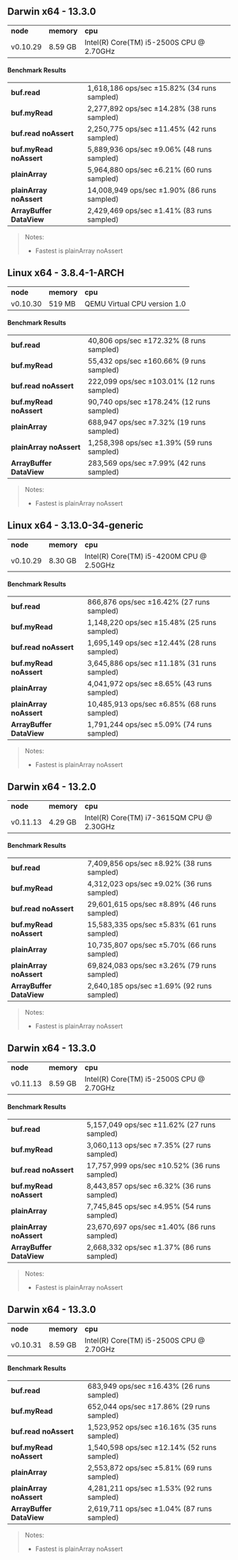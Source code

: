 Darwin x64 - 13.3.0
-----

<table><tr><td><b>node</b></td><td><b>memory</b></td><td><b>cpu</b></td></tr><tr><td>v0.10.29</td><td>8.59 GB</td><td>Intel(R) Core(TM) i5-2500S CPU @ 2.70GHz</td></tr></table>

#### Benchmark Results ####

<table><tr><td><b>buf.read</b></td><td>1,618,186 ops/sec ±15.82% (34 runs sampled)</td></tr><tr><td><b>buf.myRead</b></td><td>2,277,892 ops/sec ±14.28% (38 runs sampled)</td></tr><tr><td><b>buf.read noAssert</b></td><td>2,250,775 ops/sec ±11.45% (42 runs sampled)</td></tr><tr><td><b>buf.myRead noAssert</b></td><td>5,889,936 ops/sec ±9.06% (48 runs sampled)</td></tr><tr><td><b>plainArray</b></td><td>5,964,880 ops/sec ±6.21% (60 runs sampled)</td></tr><tr><td><b>plainArray noAssert</b></td><td>14,008,949 ops/sec ±1.90% (86 runs sampled)</td></tr><tr><td><b>ArrayBuffer DataView</b></td><td>2,429,469 ops/sec ±1.41% (83 runs sampled)</td></tr></table>

> Notes:
> - Fastest is plainArray noAssert

Linux x64 - 3.8.4-1-ARCH
-----

<table><tr><td><b>node</b></td><td><b>memory</b></td><td><b>cpu</b></td></tr><tr><td>v0.10.30</td><td>519 MB</td><td>QEMU Virtual CPU version 1.0</td></tr></table>

#### Benchmark Results ####

<table><tr><td><b>buf.read</b></td><td>40,806 ops/sec ±172.32% (8 runs sampled)</td></tr><tr><td><b>buf.myRead</b></td><td>55,432 ops/sec ±160.66% (9 runs sampled)</td></tr><tr><td><b>buf.read noAssert</b></td><td>222,099 ops/sec ±103.01% (12 runs sampled)</td></tr><tr><td><b>buf.myRead noAssert</b></td><td>90,740 ops/sec ±178.24% (12 runs sampled)</td></tr><tr><td><b>plainArray</b></td><td>688,947 ops/sec ±7.32% (19 runs sampled)</td></tr><tr><td><b>plainArray noAssert</b></td><td>1,258,398 ops/sec ±1.39% (59 runs sampled)</td></tr><tr><td><b>ArrayBuffer DataView</b></td><td>283,569 ops/sec ±7.99% (42 runs sampled)</td></tr></table>

> Notes:
> - Fastest is plainArray noAssert

Linux x64 - 3.13.0-34-generic
-----

<table><tr><td><b>node</b></td><td><b>memory</b></td><td><b>cpu</b></td></tr><tr><td>v0.10.29</td><td>8.30 GB</td><td>Intel(R) Core(TM) i5-4200M CPU @ 2.50GHz</td></tr></table>

#### Benchmark Results ####

<table><tr><td><b>buf.read</b></td><td>866,876 ops/sec ±16.42% (27 runs sampled)</td></tr><tr><td><b>buf.myRead</b></td><td>1,148,220 ops/sec ±15.48% (25 runs sampled)</td></tr><tr><td><b>buf.read noAssert</b></td><td>1,695,149 ops/sec ±12.44% (28 runs sampled)</td></tr><tr><td><b>buf.myRead noAssert</b></td><td>3,645,886 ops/sec ±11.18% (31 runs sampled)</td></tr><tr><td><b>plainArray</b></td><td>4,041,972 ops/sec ±8.65% (43 runs sampled)</td></tr><tr><td><b>plainArray noAssert</b></td><td>10,485,913 ops/sec ±6.85% (68 runs sampled)</td></tr><tr><td><b>ArrayBuffer DataView</b></td><td>1,791,244 ops/sec ±5.09% (74 runs sampled)</td></tr></table>

> Notes:
> - Fastest is plainArray noAssert

Darwin x64 - 13.2.0
-----

<table><tr><td><b>node</b></td><td><b>memory</b></td><td><b>cpu</b></td></tr><tr><td>v0.11.13</td><td>4.29 GB</td><td>Intel(R) Core(TM) i7-3615QM CPU @ 2.30GHz</td></tr></table>

#### Benchmark Results ####

<table><tr><td><b>buf.read</b></td><td>7,409,856 ops/sec ±8.92% (38 runs sampled)</td></tr><tr><td><b>buf.myRead</b></td><td>4,312,023 ops/sec ±9.02% (36 runs sampled)</td></tr><tr><td><b>buf.read noAssert</b></td><td>29,601,615 ops/sec ±8.89% (46 runs sampled)</td></tr><tr><td><b>buf.myRead noAssert</b></td><td>15,583,335 ops/sec ±5.83% (61 runs sampled)</td></tr><tr><td><b>plainArray</b></td><td>10,735,807 ops/sec ±5.70% (66 runs sampled)</td></tr><tr><td><b>plainArray noAssert</b></td><td>69,824,083 ops/sec ±3.26% (79 runs sampled)</td></tr><tr><td><b>ArrayBuffer DataView</b></td><td>2,640,185 ops/sec ±1.69% (92 runs sampled)</td></tr></table>

> Notes:
> - Fastest is plainArray noAssert

Darwin x64 - 13.3.0
-----

<table><tr><td><b>node</b></td><td><b>memory</b></td><td><b>cpu</b></td></tr><tr><td>v0.11.13</td><td>8.59 GB</td><td>Intel(R) Core(TM) i5-2500S CPU @ 2.70GHz</td></tr></table>

#### Benchmark Results ####

<table><tr><td><b>buf.read</b></td><td>5,157,049 ops/sec ±11.62% (27 runs sampled)</td></tr><tr><td><b>buf.myRead</b></td><td>3,060,113 ops/sec ±7.35% (27 runs sampled)</td></tr><tr><td><b>buf.read noAssert</b></td><td>17,757,999 ops/sec ±10.52% (36 runs sampled)</td></tr><tr><td><b>buf.myRead noAssert</b></td><td>8,443,857 ops/sec ±6.32% (36 runs sampled)</td></tr><tr><td><b>plainArray</b></td><td>7,745,845 ops/sec ±4.95% (54 runs sampled)</td></tr><tr><td><b>plainArray noAssert</b></td><td>23,670,697 ops/sec ±1.40% (86 runs sampled)</td></tr><tr><td><b>ArrayBuffer DataView</b></td><td>2,668,332 ops/sec ±1.37% (86 runs sampled)</td></tr></table>

> Notes:
> - Fastest is plainArray noAssert

Darwin x64 - 13.3.0
-----

<table><tr><td><b>node</b></td><td><b>memory</b></td><td><b>cpu</b></td></tr><tr><td>v0.10.31</td><td>8.59 GB</td><td>Intel(R) Core(TM) i5-2500S CPU @ 2.70GHz</td></tr></table>

#### Benchmark Results ####

<table><tr><td><b>buf.read</b></td><td>683,949 ops/sec ±16.43% (26 runs sampled)</td></tr><tr><td><b>buf.myRead</b></td><td>652,044 ops/sec ±17.86% (29 runs sampled)</td></tr><tr><td><b>buf.read noAssert</b></td><td>1,523,952 ops/sec ±16.16% (35 runs sampled)</td></tr><tr><td><b>buf.myRead noAssert</b></td><td>1,540,598 ops/sec ±12.14% (52 runs sampled)</td></tr><tr><td><b>plainArray</b></td><td>2,553,872 ops/sec ±5.81% (69 runs sampled)</td></tr><tr><td><b>plainArray noAssert</b></td><td>4,281,211 ops/sec ±1.53% (92 runs sampled)</td></tr><tr><td><b>ArrayBuffer DataView</b></td><td>2,619,711 ops/sec ±1.04% (87 runs sampled)</td></tr></table>

> Notes:
> - Fastest is plainArray noAssert

